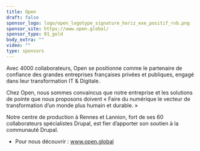 ```yaml
---
title: Open
draft: false
sponsor_logo: logo/open_logotype_signature_horiz_exe_positif_rvb.png
sponsor_site: https://www.open.global/
sponsor_type: 01_gold
body_extra: ""
video: ""
type: sponsors
---
```

 Avec 4000 collaborateurs, Open se positionne comme le partenaire de confiance des grandes entreprises françaises privées et publiques, engagé dans leur transformation IT & Digitale.

Chez Open, nous sommes convaincus que notre entreprise et les solutions de pointe que nous proposons doivent « Faire du numérique le vecteur de transformation d’un monde plus humain et durable. »

Notre centre de production à Rennes et Lannion, fort de ses 60 collaborateurs spécialistes Drupal, est fier d’apporter son soutien à la communauté Drupal.



* Pour nous découvrir : www.open.global
